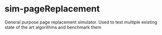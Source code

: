 # sim-pageReplacement

General purpose page replacement simulator. Used to test multiple existing state of the art algorithms and benchmark them
